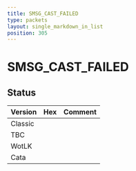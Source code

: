 ```yaml
---
title: SMSG_CAST_FAILED
type: packets
layout: single_markdown_in_list
position: 305
---
```


# SMSG_CAST_FAILED

## Status

Version | Hex | Comment
---------- | ---------- | ---------- 
Classic |  |  
TBC |  |  
WotLK |  |  
Cata |  |  
